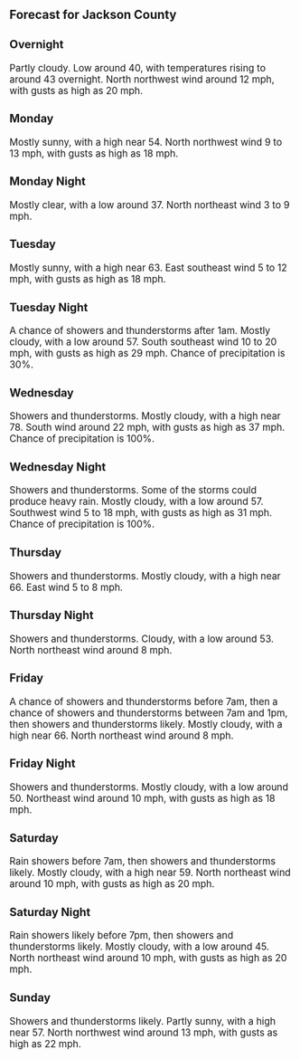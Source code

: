 <div>
   <h2>Forecast for Jackson County</h2>
   <p>
      <div style="font-size:120%">
         <h3>Overnight</h3>Partly cloudy. Low around 40, with temperatures rising to around 43 overnight. North northwest wind around 12 mph, with gusts
         as high as 20 mph.<br></div>
   </p>
   <p>
      <div style="font-size:120%">
         <h3>Monday</h3>Mostly sunny, with a high near 54. North northwest wind 9 to 13 mph, with gusts as high as 18 mph.<br></div>
   </p>
   <p>
      <div style="font-size:120%">
         <h3>Monday Night</h3>Mostly clear, with a low around 37. North northeast wind 3 to 9 mph.<br></div>
   </p>
   <p>
      <div style="font-size:120%">
         <h3>Tuesday</h3>Mostly sunny, with a high near 63. East southeast wind 5 to 12 mph, with gusts as high as 18 mph.<br></div>
   </p>
   <p>
      <div style="font-size:120%">
         <h3>Tuesday Night</h3>A chance of showers and thunderstorms after 1am. Mostly cloudy, with a low around 57. South southeast wind 10 to 20 mph, with
         gusts as high as 29 mph. Chance of precipitation is 30%.<br></div>
   </p>
   <p>
      <div style="font-size:120%">
         <h3>Wednesday</h3>Showers and thunderstorms. Mostly cloudy, with a high near 78. South wind around 22 mph, with gusts as high as 37 mph. Chance
         of precipitation is 100%.<br></div>
   </p>
   <p>
      <div style="font-size:120%">
         <h3>Wednesday Night</h3>Showers and thunderstorms. Some of the storms could produce heavy rain. Mostly cloudy, with a low around 57. Southwest wind
         5 to 18 mph, with gusts as high as 31 mph. Chance of precipitation is 100%.<br></div>
   </p>
   <p>
      <div style="font-size:120%">
         <h3>Thursday</h3>Showers and thunderstorms. Mostly cloudy, with a high near 66. East wind 5 to 8 mph.<br></div>
   </p>
   <p>
      <div style="font-size:120%">
         <h3>Thursday Night</h3>Showers and thunderstorms. Cloudy, with a low around 53. North northeast wind around 8 mph.<br></div>
   </p>
   <p>
      <div style="font-size:120%">
         <h3>Friday</h3>A chance of showers and thunderstorms before 7am, then a chance of showers and thunderstorms between 7am and 1pm, then showers
         and thunderstorms likely. Mostly cloudy, with a high near 66. North northeast wind around 8 mph.<br></div>
   </p>
   <p>
      <div style="font-size:120%">
         <h3>Friday Night</h3>Showers and thunderstorms. Mostly cloudy, with a low around 50. Northeast wind around 10 mph, with gusts as high as 18 mph.<br></div>
   </p>
   <p>
      <div style="font-size:120%">
         <h3>Saturday</h3>Rain showers before 7am, then showers and thunderstorms likely. Mostly cloudy, with a high near 59. North northeast wind around
         10 mph, with gusts as high as 20 mph.<br></div>
   </p>
   <p>
      <div style="font-size:120%">
         <h3>Saturday Night</h3>Rain showers likely before 7pm, then showers and thunderstorms likely. Mostly cloudy, with a low around 45. North northeast
         wind around 10 mph, with gusts as high as 20 mph.<br></div>
   </p>
   <p>
      <div style="font-size:120%">
         <h3>Sunday</h3>Showers and thunderstorms likely. Partly sunny, with a high near 57. North northwest wind around 13 mph, with gusts as high
         as 22 mph.<br></div>
   </p>
</div>